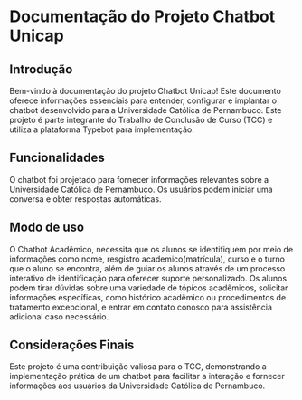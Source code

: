 # Documentação do Projeto Chatbot Unicap

## Introdução

Bem-vindo à documentação do projeto Chatbot Unicap! Este documento oferece informações essenciais para entender, configurar e implantar o chatbot desenvolvido para a Universidade Católica de Pernambuco. Este projeto é parte integrante do Trabalho de Conclusão de Curso (TCC) e utiliza a plataforma Typebot para implementação.

## Funcionalidades

O chatbot foi projetado para fornecer informações relevantes sobre a Universidade Católica de Pernambuco. Os usuários podem iniciar uma conversa e obter respostas automáticas.

## Modo de uso

O Chatbot Acadêmico, necessita que os alunos se identifiquem por meio de informações como nome, resgistro academico(matrícula), curso e o turno que o aluno se encontra, além de guiar os alunos através de um processo interativo de identificação para oferecer suporte personalizado. Os alunos podem tirar dúvidas sobre uma variedade de tópicos acadêmicos, solicitar informações específicas, como histórico acadêmico ou procedimentos de tratamento excepcional, e entrar em contato conosco para assistência adicional caso necessário.


## Considerações Finais

Este projeto é uma contribuição valiosa para o TCC, demonstrando a implementação prática de um chatbot para facilitar a interação e fornecer informações aos usuários da Universidade Católica de Pernambuco.


